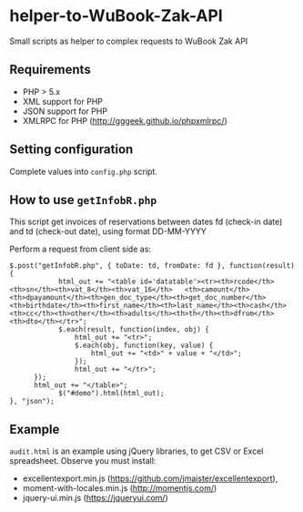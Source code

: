 # helper-to-WuBook-Zak-API
Small scripts as helper to complex requests to WuBook Zak API

## Requirements

- PHP > 5.x
- XML support for PHP
- JSON support for PHP
- XMLRPC for PHP (http://gggeek.github.io/phpxmlrpc/)

## Setting configuration

Complete values into `config.php` script.

## How to use `getInfobR.php`
This script get invoices of reservations between dates fd (check-in date) and td (check-out date), using format DD-MM-YYYY

Perform a request from client side as:
```
$.post("getInfobR.php", { toDate: td, fromDate: fd }, function(result){
			html_out += "<table id='datatable'><tr><th>rcode</th><th>sn</th><th>vat_8</th><th>vat_16</th>	<th>camount</th><th>dpayamount</th><th>gen_doc_type</th><th>get_doc_number</th><th>birthdate</th><th>first_name</th><th>last_name</th><th>cash</th><th>cc</th><th>other</th><th>adults</th><th>th</th><th>dfrom</th><th>dto</th></tr>";
			$.each(result, function(index, obj) {
				html_out += "<tr>";
				$.each(obj, function(key, value) {
					html_out += "<td>" + value + "</td>";
				});
				html_out += "</tr>";
      });
      html_out += "</table>";
			$("#demo").html(html_out);
}, "json");
```
## Example
`audit.html` is an example using jQuery libraries, to get CSV or Excel spreadsheet.
Observe you must install:
- excellentexport.min.js (https://github.com/jmaister/excellentexport), 
- moment-with-locales.min.js (http://momentjs.com/)
- jquery-ui.min.js (https://jqueryui.com/)
